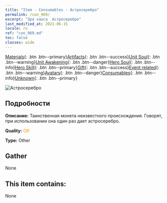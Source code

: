 ```yaml
---
title: "Item - Consumables - Астросеребро"
permalink: /con_969/
excerpt: "Эра хаоса  Астросеребро"
last_modified_at: 2021-06-15
locale: ru
ref: "con_969.md"
toc: false
classes: wide
---
```

 [Materials](/ItemsRU/){: .btn .btn--primary}[Artifacts](/ItemsRU/Artifacts/){: .btn .btn--success}[Unit Soul](/ItemsRU/UnitSoul/){: .btn .btn--warning}[Unit Awakening](/ItemsRU/UnitAwakening/){: .btn .btn--danger}[Hero Soul](/ItemsRU/HeroSoul/){: .btn .btn--info}[Hero Skill](/ItemsRU/HeroSkill/){: .btn .btn--primary}[Gift](/ItemsRU/Gift/){: .btn .btn--success}[Event related](/ItemsRU/Events/){: .btn .btn--warning}[Avatars](/ItemsRU/Avatars/){: .btn .btn--danger}[Consumables](/ItemsRU/Consumables/){: .btn .btn--info}[Unknown](/ItemsRU/Unknown/){: .btn .btn--primary}

 ![Астросеребро](/images/t/artifact_41003.png)

## Подробности
 **Описание:** Таинственная монета неизвестного происхождения. Говорят, при использовании она один раз дает астросеребро.

 **Quality:** <span style="color: #FF8C00">OK</span>

 **Type:** Other

## Gather

  None

## This item contains:

  None


